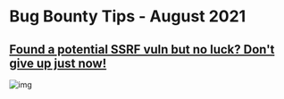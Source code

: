 # Bug Bounty Tips - August 2021

## [Found a potential SSRF vuln but no luck? Don't give up just now!](https://twitter.com/intigriti/status/1421435484950208513?s=20)

![img](https://pbs.twimg.com/media/E7n0Cm3WQAEAqX8?format=jpg&name=small)
